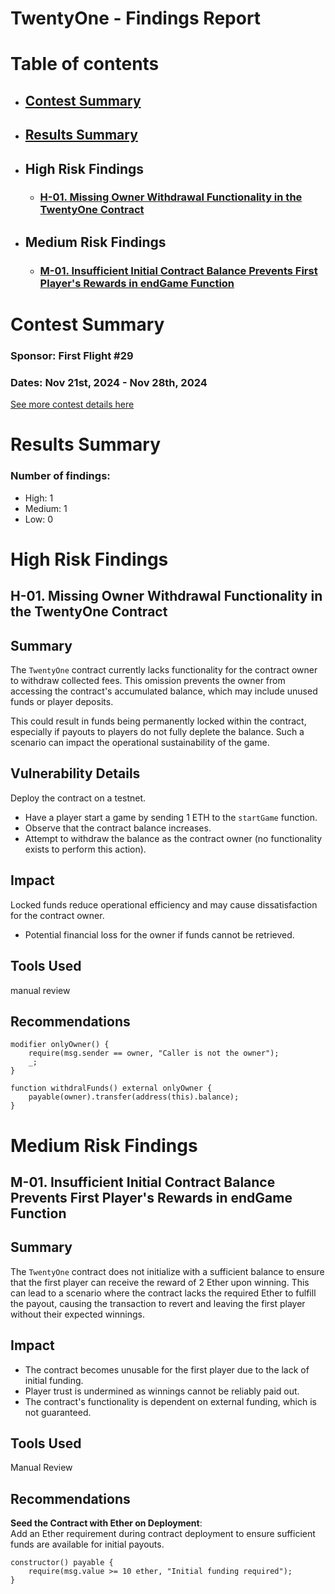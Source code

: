 # TwentyOne - Findings Report

# Table of contents
- ## [Contest Summary](#contest-summary)
- ## [Results Summary](#results-summary)
- ## High Risk Findings
    - ### [H-01.  Missing Owner Withdrawal Functionality in the TwentyOne Contract](#H-01)
- ## Medium Risk Findings
    - ### [M-01.  Insufficient Initial Contract Balance Prevents First Player's Rewards in endGame Function](#M-01)



# <a id='contest-summary'></a>Contest Summary

### Sponsor: First Flight #29

### Dates: Nov 21st, 2024 - Nov 28th, 2024

[See more contest details here](https://codehawks.cyfrin.io/c/2024-11-twentyone)

# <a id='results-summary'></a>Results Summary

### Number of findings:
- High: 1
- Medium: 1
- Low: 0


# High Risk Findings

## <a id='H-01'></a>H-01.  Missing Owner Withdrawal Functionality in the TwentyOne Contract            



## Summary

The `TwentyOne` contract currently lacks functionality for the contract owner to withdraw collected fees. This omission prevents the owner from accessing the contract's accumulated balance, which may include unused funds or player deposits.

This could result in funds being permanently locked within the contract, especially if payouts to players do not fully deplete the balance. Such a scenario can impact the operational sustainability of the game.

## Vulnerability Details

Deploy the contract on a testnet.

* Have a player start a game by sending 1 ETH to the `startGame` function.
* Observe that the contract balance increases.
* Attempt to withdraw the balance as the contract owner (no functionality exists to perform this action).

## Impact

Locked funds reduce operational efficiency and may cause dissatisfaction for the contract owner.

* Potential financial loss for the owner if funds cannot be retrieved.

## Tools Used

manual review 

## Recommendations

```Solidity
modifier onlyOwner() {
    require(msg.sender == owner, "Caller is not the owner");
    _;
}

function withdralFunds() external onlyOwner {
    payable(owner).transfer(address(this).balance);
}

```

    
# Medium Risk Findings

## <a id='M-01'></a>M-01.  Insufficient Initial Contract Balance Prevents First Player's Rewards in endGame Function            



## Summary

The `TwentyOne` contract does not initialize with a sufficient balance to ensure that the first player can receive the reward of 2 Ether upon winning. This can lead to a scenario where the contract lacks the required Ether to fulfill the payout, causing the transaction to revert and leaving the first player without their expected winnings.

## Impact

* The contract becomes unusable for the first player due to the lack of initial funding.
* Player trust is undermined as winnings cannot be reliably paid out.
* The contract's functionality is dependent on external funding, which is not guaranteed.

## Tools Used

Manual Review

## Recommendations

**Seed the Contract with Ether on Deployment**:\
Add an Ether requirement during contract deployment to ensure sufficient funds are available for initial payouts.

```Solidity
constructor() payable {
    require(msg.value >= 10 ether, "Initial funding required");
}

```
